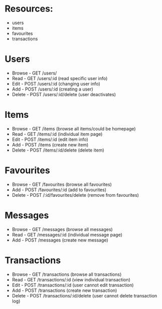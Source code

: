 <!--    - Browse - GET /users
        - Read - GET /users/:id (specific)
        - Edit - POST /users/:id (specific)
        - Add - POST /users
        - Delete - POST /users/:id/delete
        - ***only need to change the ‘users’ -->

# Resources:
- users
- items
- favourites
- transactions

# Users 
- Browse - GET /users/
- Read - GET /users/:id (read specific user info)
- Edit - POST /users/:id (changing user info)
- Add - POST /users/:id (creating a user)
- Delete - POST /users/:id/delete (user deactivates)

# Items
- Browse - GET /items (browse all items/could be homepage)
- Read - GET /items/:id (individual item page)
- Edit - POST /items/:id (edit item info)
- Add - POST /items (create new item)
- Delete - POST /items/:id/delete (delete item)

# Favourites
- Browse - GET /favourites (browse all favourites)
- Add - POST /favourites/:id (add to favourites)
- Delete - POST /:id/favourites/delete (remove from favourites)

# Messages
- Browse - GET /messages (browse all messages)
- Read - GET /messages/:id (individual message page)
- Add - POST /messages (create new message)

# Transactions
- Browse - GET /transactions (browse all transactions)
- Read - GET /transactions/:id (view individual transaction)
- Edit - POST /transactions/:id (user cannot edit transaction)
- Add - POST /transactions (create new transaction)
- Delete - POST /transactions/:id/delete (user cannot delete transaction log)
